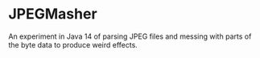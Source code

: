 # JPEGMasher
An experiment in Java 14 of parsing JPEG files and messing with parts of the byte data to produce weird effects. 
